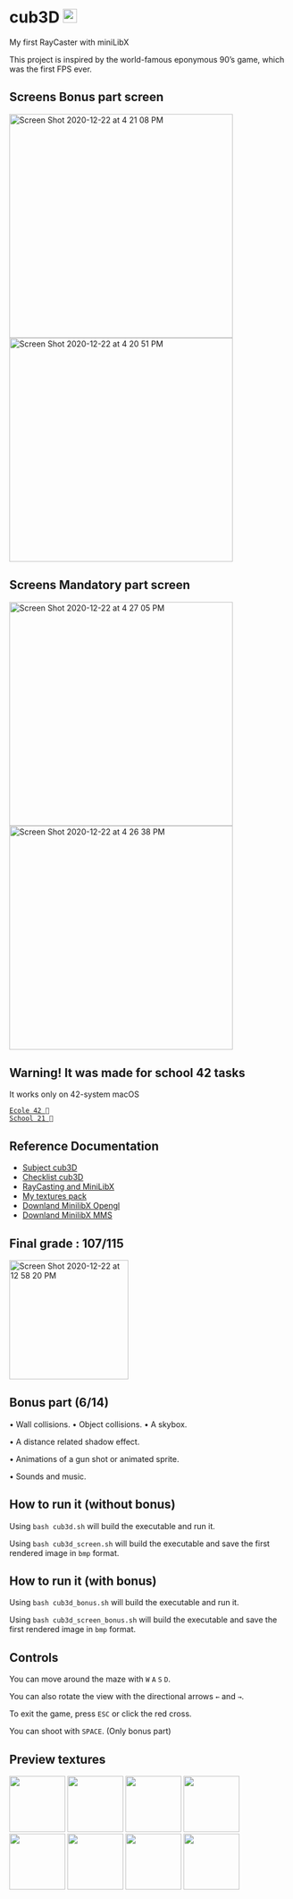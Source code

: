 # cub3D <img width="25px" height="25px" src="https://user-images.githubusercontent.com/73585355/102891654-9feb7900-446f-11eb-8adb-ab1d71efe332.gif">

My first RayCaster with miniLibX

This project is inspired by the world-famous eponymous 90’s game, which
was the first FPS ever.

## Screens Bonus part screen
<div style="display: inline-block;">
<img width="400" alt="Screen Shot 2020-12-22 at 4 21 08 PM" src="https://user-images.githubusercontent.com/73585355/102893636-fb6b3600-4472-11eb-995c-3653641b0ab0.png">
<img width="400" alt="Screen Shot 2020-12-22 at 4 20 51 PM" src="https://user-images.githubusercontent.com/73585355/102892993-cdd1bd00-4471-11eb-9a31-2eb26abb5027.png">
</div>

## Screens Mandatory part screen
<div style="display: inline-block;">
<img width="400" alt="Screen Shot 2020-12-22 at 4 27 05 PM" src="https://user-images.githubusercontent.com/73585355/102893381-8b5cb000-4472-11eb-81a6-be472d4cb022.png">
<img width="400" alt="Screen Shot 2020-12-22 at 4 26 38 PM" src="https://user-images.githubusercontent.com/73585355/102893392-90216400-4472-11eb-9e56-82749be1b68d.png">
</div>

## Warning! It was made for school 42 tasks

It works only on 42-system macOS

[`Ecole 42 `](https://www.42.fr/)\
[`School 21 `](https://21-school.ru/)
## Reference Documentation

* [Subject cub3D](https://cdn.intra.42.fr/pdf/pdf/15646/en.subject.pdf)
* [Checklist cub3D](https://vk.com/doc233769106_578023258?hash=2cbd0af188346f34ca&dl=2c063b22411aef5195)
* [RayCasting and MiniLibX](https://harm-smits.github.io/42docs/projects/cub3d)
* [My textures pack](https://drive.google.com/drive/folders/1-4NbEyWRJKENCPIndMC6KNzZ4lb8jJyd?usp=sharing)
* [Downland MinilibX Opengl](https://projects.intra.42.fr/uploads/document/document/2441/minilibx_opengl.tgz)
* [Downland MinilibX MMS](https://projects.intra.42.fr/uploads/document/document/2442/minilibx_mms_20200219_beta.tgz)

## Final grade : 107/115

<img width="213" alt="Screen Shot 2020-12-22 at 12 58 20 PM" src="https://user-images.githubusercontent.com/73585355/102876240-f8ae1800-4455-11eb-8b73-28ee68941355.png">

## Bonus part (6/14)

• Wall collisions. • Object collisions. • A skybox.

• A distance related shadow effect.

• Animations of a gun shot or animated sprite.

• Sounds and music.

## How to run it (without bonus)

Using `bash cub3d.sh` will build the executable and run it.

Using `bash cub3d_screen.sh` will build the executable and  save the first rendered image in `bmp` format.

## How to run it (with bonus)

Using `bash cub3d_bonus.sh` will build the executable and run it.

Using `bash cub3d_screen_bonus.sh` will build the executable and  save the first rendered image in `bmp` format.

## Controls

You can move around the maze with `W` `A` `S` `D`.

You can also rotate the view with the directional arrows `←` and `→`.

To exit the game, press `ESC` or click the red cross.

You can shoot with `SPACE`. (Only bonus part)

## Preview textures

<div style="display: inline-block;">
<img width="100px" height="100px" src="https://user-images.githubusercontent.com/73585355/102877922-87bc2f80-4458-11eb-8e82-b4fe93d7505a.jpg">
<img width="100px" height="100px" src="https://user-images.githubusercontent.com/73585355/102877926-8985f300-4458-11eb-90ef-8e231237c4ad.jpg">
<img width="100px" height="100px" src="https://user-images.githubusercontent.com/73585355/102877929-8985f300-4458-11eb-882d-c7ddb029603e.jpg">
<img width="100px" height="100px" src="https://user-images.githubusercontent.com/73585355/102877933-8ab72000-4458-11eb-8172-f43c1069803d.jpg">
<img width="100px" height="100px" src="https://user-images.githubusercontent.com/73585355/102877932-8a1e8980-4458-11eb-8608-272be13be47c.jpg">
<img width="100px" height="100px" src="https://user-images.githubusercontent.com/73585355/102877924-8854c600-4458-11eb-8d62-32c8598d2b9e.jpg">
<img width="100px" height="100px" src="https://user-images.githubusercontent.com/73585355/102877925-88ed5c80-4458-11eb-9785-f1f0b5f76a49.jpg">
<img width="100px" height="100px" src="https://user-images.githubusercontent.com/73585355/102877930-8a1e8980-4458-11eb-84e0-6c290afa7d65.jpg">
</div>
